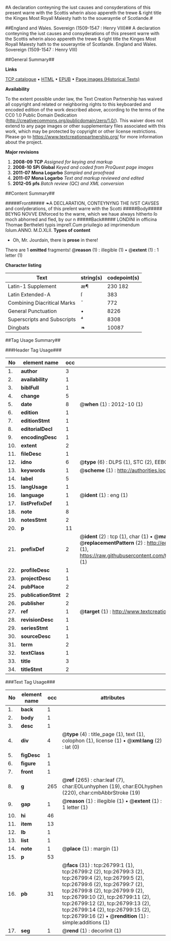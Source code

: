 #A declaration conteyning the iust causes and consyderations of this present warre with the Scottis wherin alsoo appereth  the trewe & right title the Kinges Most Royall Maiesty hath to the souerayntie of Scotlande.#

##England and Wales. Sovereign (1509-1547 : Henry VIII)##
A declaration conteyning the iust causes and consyderations of this present warre with the Scottis wherin alsoo appereth  the trewe & right title the Kinges Most Royall Maiesty hath to the souerayntie of Scotlande.
England and Wales. Sovereign (1509-1547 : Henry VIII)

##General Summary##

**Links**

[TCP catalogue](http://www.ota.ox.ac.uk/tcp/)  • 
[HTML](http://tei.it.ox.ac.uk/tcp/Texts-HTML/free/A22/A22662.html)  • 
[EPUB](http://tei.it.ox.ac.uk/tcp/Texts-EPUB/free/A22/A22662.epub) • 
[Page images (Historical Texts)](https://historicaltexts.jisc.ac.uk/eebo-23674623e)

**Availability**

To the extent possible under law, the Text Creation Partnership has waived all copyright and related or neighboring rights to this keyboarded and encoded edition of the work described above, according to the terms of the CC0 1.0 Public Domain Dedication (http://creativecommons.org/publicdomain/zero/1.0/). This waiver does not extend to any page images or other supplementary files associated with this work, which may be protected by copyright or other license restrictions. Please go to https://www.textcreationpartnership.org/ for more information about the project.

**Major revisions**

1. __2008-09__ __TCP__ *Assigned for keying and markup*
1. __2008-10__ __SPi Global__ *Keyed and coded from ProQuest page images*
1. __2011-07__ __Mona Logarbo__ *Sampled and proofread*
1. __2011-07__ __Mona Logarbo__ *Text and markup reviewed and edited*
1. __2012-05__ __pfs__ *Batch review (QC) and XML conversion*

##Content Summary##

#####Front#####
❧A DECLARATION, CONTEYNYNG THE IVST CAVSES and conſyderations, of this preſent warre with the Scotti
#####Body#####
BEYNG NOVVE ENforced to the warre, which we haue always hitherto ſo moch abhorred and fled, by our n
#####Back#####
LONDINI in officina Thomae Bertheleti typis impreſſ.Cum priuilegio ad imprimendum ſolum.ANNO. M.D.XLII.
**Types of content**

  * Oh, Mr. Jourdain, there is **prose** in there!

There are 1 **omitted** fragments! 
 @__reason__ (1) : illegible (1)  •  @__extent__ (1) : 1 letter (1)

**Character listing**


|Text|string(s)|codepoint(s)|
|---|---|---|
|Latin-1 Supplement|æ¶|230 182|
|Latin Extended-A|ſ|383|
|Combining             Diacritical Marks|̄|772|
|General Punctuation|•|8226|
|Superscripts             and Subscripts|⁴|8308|
|Dingbats|❧|10087|

##Tag Usage Summary##

###Header Tag Usage###

|No|element name|occ|attributes|
|---|---|---|---|
|1.|__author__|3||
|2.|__availability__|1||
|3.|__biblFull__|1||
|4.|__change__|5||
|5.|__date__|8| @__when__ (1) : 2012-10 (1)|
|6.|__edition__|1||
|7.|__editionStmt__|1||
|8.|__editorialDecl__|1||
|9.|__encodingDesc__|1||
|10.|__extent__|2||
|11.|__fileDesc__|1||
|12.|__idno__|6| @__type__ (6) : DLPS (1), STC (2), EEBO-CITATION (1), OCLC (1), VID (1)|
|13.|__keywords__|1| @__scheme__ (1) : http://authorities.loc.gov/ (1)|
|14.|__label__|5||
|15.|__langUsage__|1||
|16.|__language__|1| @__ident__ (1) : eng (1)|
|17.|__listPrefixDef__|1||
|18.|__note__|8||
|19.|__notesStmt__|2||
|20.|__p__|11||
|21.|__prefixDef__|2| @__ident__ (2) : tcp (1), char (1)  •  @__matchPattern__ (2) : ([0-9\-]+):([0-9IVX]+) (1), (.+) (1)  •  @__replacementPattern__ (2) : http://eebo.chadwyck.com/downloadtiff?vid=$1&page=$2 (1), https://raw.githubusercontent.com/textcreationpartnership/Texts/master/tcpchars.xml#$1 (1)|
|22.|__profileDesc__|1||
|23.|__projectDesc__|1||
|24.|__pubPlace__|2||
|25.|__publicationStmt__|2||
|26.|__publisher__|2||
|27.|__ref__|1| @__target__ (1) : http://www.textcreationpartnership.org/docs/. (1)|
|28.|__revisionDesc__|1||
|29.|__seriesStmt__|1||
|30.|__sourceDesc__|1||
|31.|__term__|2||
|32.|__textClass__|1||
|33.|__title__|3||
|34.|__titleStmt__|2||


###Text Tag Usage###

|No|element name|occ|attributes|
|---|---|---|---|
|1.|__back__|1||
|2.|__body__|1||
|3.|__desc__|1||
|4.|__div__|4| @__type__ (4) : title_page (1), text (1), colophon (1), license (1)  •  @__xml:lang__ (2) : lat (0)|
|5.|__figDesc__|1||
|6.|__figure__|1||
|7.|__front__|1||
|8.|__g__|265| @__ref__ (265) : char:leaf (7), char:EOLunhyphen (19), char:EOLhyphen (220), char:cmbAbbrStroke (19)|
|9.|__gap__|1| @__reason__ (1) : illegible (1)  •  @__extent__ (1) : 1 letter (1)|
|10.|__hi__|46||
|11.|__item__|13||
|12.|__lb__|1||
|13.|__list__|1||
|14.|__note__|1| @__place__ (1) : margin (1)|
|15.|__p__|53||
|16.|__pb__|31| @__facs__ (31) : tcp:26799:1 (1), tcp:26799:2 (2), tcp:26799:3 (2), tcp:26799:4 (2), tcp:26799:5 (2), tcp:26799:6 (2), tcp:26799:7 (2), tcp:26799:8 (2), tcp:26799:9 (2), tcp:26799:10 (2), tcp:26799:11 (2), tcp:26799:12 (2), tcp:26799:13 (2), tcp:26799:14 (2), tcp:26799:15 (2), tcp:26799:16 (2)  •  @__rendition__ (1) : simple:additions (1)|
|17.|__seg__|1| @__rend__ (1) : decorInit (1)|
